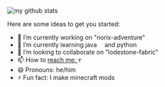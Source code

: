 ![my github stats](https://github-readme-stats.vercel.app/api?username=magistr-of-code&count_private=true&show_icons=true&include_all_commits=true&theme=radical)
<p align="center">
  
  Here are some ideas to get you started:
  
  - 🔭 I’m currently working on "norix-adventure"
  - 🌱 I’m currently learning java <img src="https://img.shields.io/badge/java-orange?style=for-the-badge&logo=oracle&logoColor=white" height="10"/> and python <img src="https://img.shields.io/badge/python-3670A0?style=for-the-badge&logo=python&logoColor=white" height="10"/>
  - 👯 I’m looking to collaborate on "lodestone-fabric"
  - 📫 How to <a href="https://t.me/Max2010Sul">reach me: <img src="https://img.shields.io/badge/Telegram-2CA5E0?style=for-the-badge&logo=telegram&logoColor=white" alt="Telegram" height="10"/></a>
  - 😄 Pronouns: he/him
  - ⚡ Fun fact: I make minecraft mods
</p>
